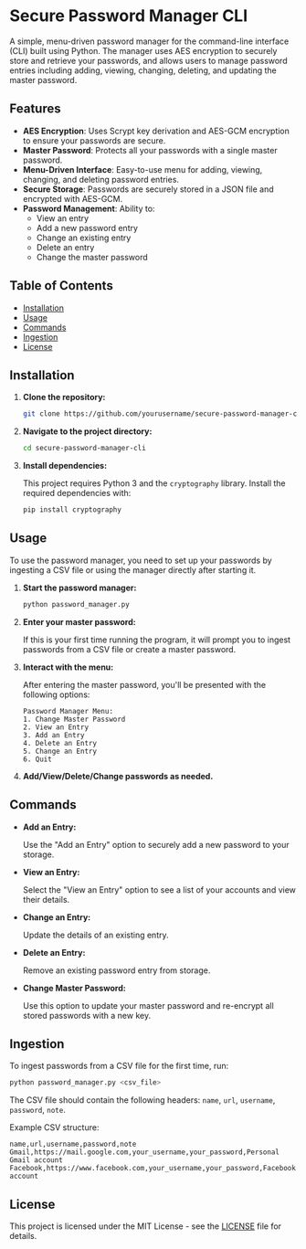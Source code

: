 # Secure Password Manager CLI

A simple, menu-driven password manager for the command-line interface (CLI) built using Python. The manager uses AES encryption to securely store and retrieve your passwords, and allows users to manage password entries including adding, viewing, changing, deleting, and updating the master password.

## Features

- **AES Encryption**: Uses Scrypt key derivation and AES-GCM encryption to ensure your passwords are secure.
- **Master Password**: Protects all your passwords with a single master password.
- **Menu-Driven Interface**: Easy-to-use menu for adding, viewing, changing, and deleting password entries.
- **Secure Storage**: Passwords are securely stored in a JSON file and encrypted with AES-GCM.
- **Password Management**: Ability to:
  - View an entry
  - Add a new password entry
  - Change an existing entry
  - Delete an entry
  - Change the master password

## Table of Contents

- [Installation](#installation)
- [Usage](#usage)
- [Commands](#commands)
- [Ingestion](#ingestion)
- [License](#license)

## Installation

1. **Clone the repository:**

   ```bash
   git clone https://github.com/yourusername/secure-password-manager-cli.git
   ```

2. **Navigate to the project directory:**

   ```bash
   cd secure-password-manager-cli
   ```

3. **Install dependencies:**

   This project requires Python 3 and the `cryptography` library. Install the required dependencies with:

   ```bash
   pip install cryptography
   ```

## Usage

To use the password manager, you need to set up your passwords by ingesting a CSV file or using the manager directly after starting it.

1. **Start the password manager:**

   ```bash
   python password_manager.py
   ```

2. **Enter your master password:**

   If this is your first time running the program, it will prompt you to ingest passwords from a CSV file or create a master password.

3. **Interact with the menu:**

   After entering the master password, you'll be presented with the following options:

   ```
   Password Manager Menu:
   1. Change Master Password
   2. View an Entry
   3. Add an Entry
   4. Delete an Entry
   5. Change an Entry
   6. Quit
   ```

4. **Add/View/Delete/Change passwords as needed.**

## Commands

- **Add an Entry:**
  
  Use the "Add an Entry" option to securely add a new password to your storage.

- **View an Entry:**
  
  Select the "View an Entry" option to see a list of your accounts and view their details.

- **Change an Entry:**

  Update the details of an existing entry.

- **Delete an Entry:**
  
  Remove an existing password entry from storage.

- **Change Master Password:**

  Use this option to update your master password and re-encrypt all stored passwords with a new key.

## Ingestion

To ingest passwords from a CSV file for the first time, run:

```bash
python password_manager.py <csv_file>
```

The CSV file should contain the following headers: `name`, `url`, `username`, `password`, `note`.

Example CSV structure:

```csv
name,url,username,password,note
Gmail,https://mail.google.com,your_username,your_password,Personal Gmail account
Facebook,https://www.facebook.com,your_username,your_password,Facebook account
```

## License

This project is licensed under the MIT License - see the [LICENSE](LICENSE) file for details.
